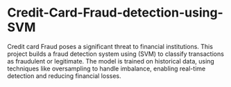 # Credit-Card-Fraud-detection-using-SVM
Credit card Fraud poses a significant threat to financial institutions. This project builds a fraud detection system using  (SVM) to classify transactions as fraudulent or legitimate. The model is trained on historical data, using techniques like oversampling to handle imbalance, enabling real-time detection and reducing financial losses.
